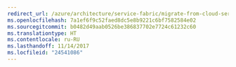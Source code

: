 ```yaml
---
redirect_url: /azure/architecture/service-fabric/migrate-from-cloud-services
ms.openlocfilehash: 7a1ef6f9c52faed8dc5e8b9221c6bf7582584e02
ms.sourcegitcommit: b0482d49aab0526be386837702e7724c61232c60
ms.translationtype: HT
ms.contentlocale: ru-RU
ms.lasthandoff: 11/14/2017
ms.locfileid: "24541086"
---
```

